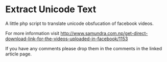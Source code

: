 Extract Unicode Text
==================

A little php script to translate unicode obsfucation of facebook videos.

For more information visit
<a href="http://www.samundra.com.np/get-direct-download-link-for-the-videos-uploaded-in-facebook/1153">http://www.samundra.com.np/get-direct-download-link-for-the-videos-uploaded-in-facebook/1153<a/>

If you have any comments please drop them in the comments in the linked article page.
